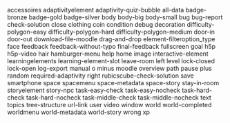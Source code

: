 accessoires
adaptivityelement
adaptivity-quiz-bubble
all-data
badge-bronze
badge-gold
badge-silver
body
body-big
body-small
bug
bug-report
check-solution
close
clothing
coin
condition
debug
decoration
difficulty-polygon-easy
difficulty-polygon-hard
difficulty-polygon-medium
door-in
door-out
download-file-moodle
drag-and-drop
element-filteroption_type
face
feedback
feedback-without-typo
final-feedback
fullscreen
goal
h5p
h5p-video
hair
hamburger-menu
help
home
image
interactive-element
learningelements
learning-element-slot
leave-room
left
level
lock-closed
lock-open
log-export
manual
o minus
moodle
overview
path
pause
plus
random
required-adaptivity
right
rubicscube-check-solution
save
smartphone
space
spacemenu
space-metadata
space-story
stay-in-room
storyelement
story-npc
task-easy-check
task-easy-nocheck
task-hard-check
task-hard-nocheck
task-middle-check
task-middle-nocheck
text
topics
tree-structure
url-link
user
video
window
world
world-completed
worldmenu
world-metadata
world-story
wrong
xp

